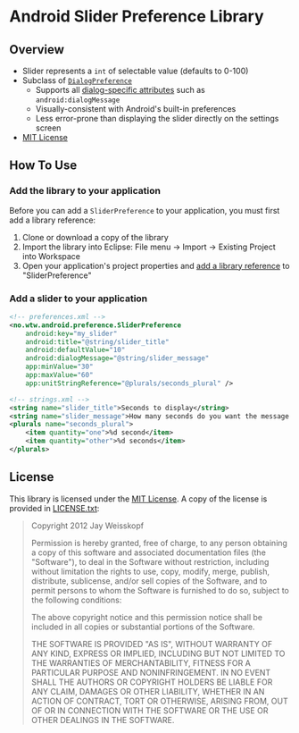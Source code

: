 Android Slider Preference Library
=================================

## Overview

* Slider represents a `int` of selectable value (defaults to 0-100)
* Subclass of [`DialogPreference`][diag]
  * Supports all [dialog-specific attributes][datr] such as `android:dialogMessage`
  * Visually-consistent with Android's built-in preferences
  * Less error-prone than displaying the slider directly on the settings screen
* [MIT License](#license)

[diag]: https://developer.android.com/reference/android/preference/DialogPreference.html "DialogPreference"
[datr]: https://developer.android.com/reference/android/preference/DialogPreference.html#lattrs "DialogPreference attributes"

## How To Use

### Add the library to your application

Before you can add a `SliderPreference` to your application, you must first add a library reference:

1. Clone or download a copy of the library
2. Import the library into Eclipse: File menu -> Import -> Existing Project into Workspace
3. Open your application's project properties and [add a library reference][ref] to "SliderPreference"

[ref]: https://developer.android.com/tools/projects/projects-eclipse.html#ReferencingLibraryProject

### Add a slider to your application

``` XML
<!-- preferences.xml -->
<no.wtw.android.preference.SliderPreference
    android:key="my_slider"
    android:title="@string/slider_title"
    android:defaultValue="10"
    android:dialogMessage="@string/slider_message"
    app:minValue="30"
    app:maxValue="60"
    app:unitStringReference="@plurals/seconds_plural" />
```
``` XML
<!-- strings.xml -->
<string name="slider_title">Seconds to display</string>
<string name="slider_message">How many seconds do you want the message on screen</string>
<plurals name="seconds_plural">
    <item quantity="one">%d second</item>
    <item quantity="other">%d seconds</item>
</plurals>
```

## License

This library is licensed under the [MIT License][mit]. A copy of the license is provided in [LICENSE.txt][copy]:

> Copyright 2012 Jay Weisskopf
>
> Permission is hereby granted, free of charge, to any person obtaining a copy of this software and associated documentation files (the "Software"), to deal in the Software without restriction, including without limitation the rights to use, copy, modify, merge, publish, distribute, sublicense, and/or sell copies of the Software, and to permit persons to whom the Software is furnished to do so, subject to the following conditions:
>
> The above copyright notice and this permission notice shall be included in all copies or substantial portions of the Software.
>
> THE SOFTWARE IS PROVIDED "AS IS", WITHOUT WARRANTY OF ANY KIND, EXPRESS OR IMPLIED, INCLUDING BUT NOT LIMITED TO THE WARRANTIES OF MERCHANTABILITY, FITNESS FOR A PARTICULAR PURPOSE AND NONINFRINGEMENT. IN NO EVENT SHALL THE AUTHORS OR COPYRIGHT HOLDERS BE LIABLE FOR ANY CLAIM, DAMAGES OR OTHER LIABILITY, WHETHER IN AN ACTION OF CONTRACT, TORT OR OTHERWISE, ARISING FROM, OUT OF OR IN CONNECTION WITH THE SOFTWARE OR THE USE OR OTHER DEALINGS IN THE SOFTWARE.

[copy]: https://raw.github.com/jayschwa/AndroidSliderPreference/master/LICENSE.txt
[mit]: http://opensource.org/licenses/MIT "Open Source Initiative - The MIT License"